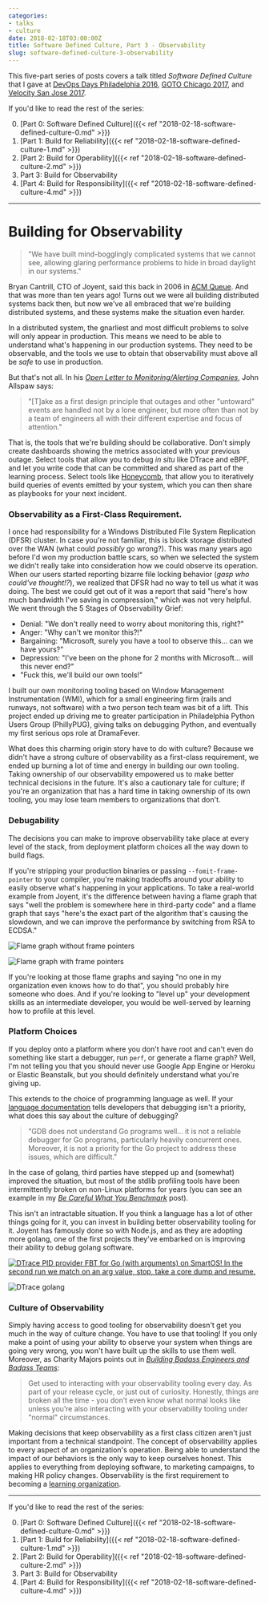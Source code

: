 ```yaml
---
categories:
- talks
- culture
date: 2018-02-18T03:00:00Z
title: Software Defined Culture, Part 3 - Observability
slug: software-defined-culture-3-observability
---
```


This five-part series of posts covers a talk titled _Software Defined Culture_ that I gave at [DevOps Days Philadelphia 2016](https://www.devopsdays.org/events/2016-philadelphia/program/tim-gross/), [GOTO Chicago 2017](https://gotochgo.com/2017/sessions/43), and [Velocity San Jose 2017](https://vimeo.com/228067673).

If you'd like to read the rest of the series:

0. [Part 0: Software Defined Culture]({{< ref "2018-02-18-software-defined-culture-0.md" >}})
1. [Part 1: Build for Reliability]({{< ref "2018-02-18-software-defined-culture-1.md" >}})
2. [Part 2: Build for Operability]({{< ref "2018-02-18-software-defined-culture-2.md" >}})
3. Part 3: Build for Observability
4. [Part 4: Build for Responsibility]({{< ref "2018-02-18-software-defined-culture-4.md" >}})

---

# Building for Observability

> "We have built mind-bogglingly complicated systems that we cannot see, allowing glaring performance problems to hide in broad daylight in our systems."

Bryan Cantrill, CTO of Joyent, said this back in 2006 in [ACM Queue](http://queue.acm.org/detail.cfm?id=1117401). And that was more than ten years ago! Turns out we were all building distributed systems back then, but now we've all embraced that we're building distributed systems, and these systems make the situation even harder.

In a distributed system, the gnarliest and most difficult problems to solve will only appear in production. This means we need to be able to understand what's happening in our production systems. They need to be observable, and the tools we use to obtain that observability must above all be _safe_ to use in production.

But that's not all. In his [_Open Letter to Monitoring/Alerting Companies_](https://www.kitchensoap.com/2015/05/01/openlettertomonitoringproducts/), John Allspaw says:

> "[T]ake as a first design principle that outages and other "untoward" events are handled not by a lone engineer, but more often than not by a team of engineers all with their different expertise and focus of attention."

That is, the tools that we're building should be collaborative. Don't simply create dashboards showing the metrics associated with your previous outage. Select tools that allow you to debug _in situ_ like DTrace and eBPF, and let you write code that can be committed and shared as part of the learning process. Select tools like [Honeycomb](https://honeycomb.io/), that allow you to iteratively build queries of events emitted by your system, which you can then share as playbooks for your next incident.

### Observability as a First-Class Requirement.

I once had responsibility for a Windows Distributed File System Replication (DFSR) cluster. In case you're not familiar, this is block storage distributed over the WAN (what could _possibly_ go wrong?). This was many years ago before I'd won my production battle scars, so when we selected the system we didn't really take into consideration how we could observe its operation. When our users started reporting bizarre file locking behavior (_gasp who could've thought!?_), we realized that DFSR had no way to tell us what it was doing. The best we could get out of it was a report that said "here's how much bandwidth I've saving in compression," which was not very helpful. We went through the 5 Stages of Observability Grief:

- Denial: "We don't really need to worry about monitoring this, right?"
- Anger: "Why can't we monitor this?!"
- Bargaining: "Microsoft, surely you have a tool to observe this... can we have yours?"
- Depression: "I've been on the phone for 2 months with Microsoft... will this never end?"
- "Fuck this, we'll build our own tools!"

I built our own monitoring tooling based on Window Management Instrumentation (WMI), which for a small engineering firm (rails and runways, not software) with a two person tech team was bit of a lift. This project ended up driving me to greater participation in Philadelphia Python Users Group (PhillyPUG), giving talks on debugging Python, and eventually my first serious ops role at DramaFever.

What does this charming origin story have to do with culture? Because we didn't have a strong culture of observability as a first-class requirement, we ended up burning a lot of time and energy in building our own tooling. Taking ownership of our observability empowered us to make better technical decisions in the future. It's also a cautionary tale for culture; if you're an organization that has a hard time in taking ownership of its own tooling, you may lose team members to organizations that don't.


### Debugability

The decisions you can make to improve observability take place at every level of the stack, from deployment platform choices all the way down to build flags.

If you're stripping your production binaries or passing `--fomit-frame-pointer` to your compiler, you're making tradeoffs around your ability to easily observe what's happening in your applications. To take a real-world example from Joyent, it's the difference between having a flame graph that says "well the problem is somewhere here in third-party code" and a flame graph that says "here's the exact part of the algorithm that's causing the slowdown, and we can improve the performance by switching from RSA to ECDSA."

![Flame graph without frame pointers](/images/20180218/flamegraph-no-framepointers.png)

![Flame graph with frame pointers](/images/20180218/flamegraph-with-framepointers.png)

If you're looking at those flame graphs and saying "no one in my organization even knows how to do that", you should probably hire someone who does. And if you're looking to "level up" your development skills as an intermediate developer, you would be well-served by learning how to profile at this level.

### Platform Choices

If you deploy onto a platform where you don't have root and can't even do something like start a debugger, run `perf`, or generate a flame graph? Well, I'm not telling you that you should never use Google App Engine or Heroku or Elastic Beanstalk, but you should definitely understand what you're giving up.

This extends to the choice of programming language as well. If your [language documentation](https://golang.org/doc/gdb) tells developers that debugging isn't a priority, what does this say about the culture of debugging?

> "GDB does not understand Go programs well... it is not a reliable debugger for Go programs, particularly heavily concurrent ones. Moreover, it is not a priority for the Go project to address these issues, which are difficult."

In the case of golang, third parties have stepped up and (somewhat) improved the situation, but most of the stdlib profiling tools have been intermittently broken on non-Linux platforms for years (you can see an example in my [_Be Careful What You Benchmark_](https://blog.0x74696d.com/posts/be-careful-what-you-benchmark/) post).

This isn't an intractable situation. If you think a language has a lot of other things going for it, you can invest in building better observability tooling for it. Joyent has famously done so with Node.js, and as they are adopting more golang, one of the first projects they've embarked on is improving their ability to debug golang software.

[![DTrace PID provider FBT for Go (with arguments) on SmartOS! In the second run we match on an arg value, stop, take a core dump and resume.](/images/20180218/dtrace-tweet.png)](https://twitter.com/jen20/status/853943464131780608)

![DTrace golang](/images/20180218/dtrace-golang.png)

### Culture of Observability

Simply having access to good tooling for observability doesn't get you much in the way of culture change. You have to use that tooling! If you only make a point of using your ability to observe your system when things are going very wrong, you won't have built up the skills to use them well. Moreover, as Charity Majors points out in [_Building Badass Engineers and Badass Teams_](https://honeycomb.io/blog/2016/10/part-5/5-building-badass-engineers-and-badass-teams/):

> Get used to interacting with your observability tooling every day. As part of your release cycle, or just out of curiosity. Honestly, things are broken all the time - you don’t even know what normal looks like unless you’re also interacting with your observability tooling under "normal" circumstances.

Making decisions that keep observability as a first class citizen aren't just important from a technical standpoint. The concept of observability applies to every aspect of an organization's operation. Being able to understand the impact of our behaviors is the only way to keep ourselves honest. This applies to everything from deploying software, to marketing campaigns, to making HR policy changes. Observability is the first requirement to becoming a [learning organization](https://www.youtube.com/watch?v=IdZaFzuOPUQ).

---

If you'd like to read the rest of the series:

0. [Part 0: Software Defined Culture]({{< ref "2018-02-18-software-defined-culture-0.md" >}})
1. [Part 1: Build for Reliability]({{< ref "2018-02-18-software-defined-culture-1.md" >}})
2. [Part 2: Build for Operability]({{< ref "2018-02-18-software-defined-culture-2.md" >}})
3. Part 3: Build for Observability
4. [Part 4: Build for Responsibility]({{< ref "2018-02-18-software-defined-culture-4.md" >}})
